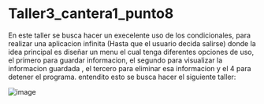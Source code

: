 # Taller3_cantera1_punto8
En este taller se busca hacer un execelente uso de los condicionales, para realizar una aplicacion infinita (Hasta que el usuario decida salirse) donde la idea principal es diseñar un menu el cual tenga diferentes opciones de uso, el primero para guardar informacion, el segundo para visualizar la informacion guardada , el tercero para eliminar esa informacion y el 4 para detener el programa. entendito esto se busca hacer el siguiente taller:

![image](https://user-images.githubusercontent.com/122764419/213805993-c6367ce2-51ff-407b-ab89-054d3bea426d.png)

